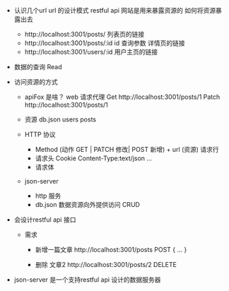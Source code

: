 - 认识几个url 
  url 的设计模式 restful api
  网站是用来暴露资源的 如何将资源暴露出去
  - http://localhost:3001/posts/ 列表页的链接
  - http://localhost:3001/posts/:id   id 查询参数 详情页的链接
  - http://localhost:3001/users/:id   用户主页的链接

- 数据的查询 Read 
- 访问资源的方式
  - apiFox 是啥？  web 请求代理
    Get http://localhost:3001/posts/1
    Patch http://localhost:3001/posts/1
  - 资源  db.json  users  posts
  - HTTP 协议 
    - Method  (动作 GET  | PATCH 修改| POST 新增)  + url  (资源)  请求行
    - 请求头 Cookie  Content-Type:text/json ...
    - 请求体 

  - json-server
    - http 服务
    - db.json  数据资源向外提供访问 CRUD 

- 会设计restful api 接口
  - 需求
    - 新增一篇文章
      http://localhost:3001/posts  POST
      {
        ...
      }

    - 删除 文章2
      http://localhost:3001/posts/2  DELETE

- json-server 是一个支持restful api 设计的数据服务器